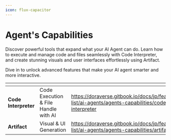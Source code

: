 ```yaml
---
icon: flux-capacitor
---
```


# Agent's Capabilities

Discover powerful tools that expand what your AI Agent can do. Learn how to execute and manage code and files seamlessly with Code Interpreter, and create stunning visuals and user interfaces effortlessly using Artifact.&#x20;

Dive in to unlock advanced features that make your AI agent smarter and more interactive.

<table data-view="cards"><thead><tr><th></th><th></th><th data-hidden data-card-target data-type="content-ref"></th></tr></thead><tbody><tr><td><strong>Code Interpreter</strong></td><td>Code Execution &#x26; File Handle with AI</td><td><a href="https://doraverse.gitbook.io/docs/jp/feature-list/ai-agents/agents-capabilities/code-interpreter">https://doraverse.gitbook.io/docs/jp/feature-list/ai-agents/agents-capabilities/code-interpreter</a></td></tr><tr><td><strong>Artifact</strong></td><td>Visual &#x26; UI Generation</td><td><a href="https://doraverse.gitbook.io/docs/jp/feature-list/ai-agents/agents-capabilities/artifact">https://doraverse.gitbook.io/docs/jp/feature-list/ai-agents/agents-capabilities/artifact</a></td></tr></tbody></table>

